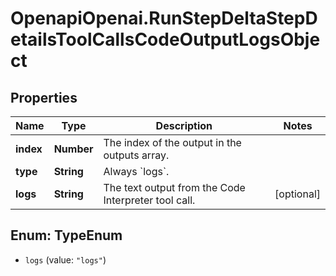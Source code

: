 # OpenapiOpenai.RunStepDeltaStepDetailsToolCallsCodeOutputLogsObject

## Properties

Name | Type | Description | Notes
------------ | ------------- | ------------- | -------------
**index** | **Number** | The index of the output in the outputs array. | 
**type** | **String** | Always &#x60;logs&#x60;. | 
**logs** | **String** | The text output from the Code Interpreter tool call. | [optional] 



## Enum: TypeEnum


* `logs` (value: `"logs"`)




